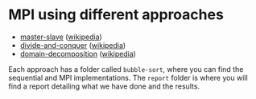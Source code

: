 # MPI using different approaches

- [master-slave](./master-slave) ([wikipedia](https://en.wikipedia.org/wiki/Master/slave_(technology)))
- [divide-and-conquer](./divide-conquer) ([wikipedia](https://en.wikipedia.org/wiki/Divide-and-conquer_algorithm))
- [domain-decomposition](./domain-decomposition) ([wikipedia](https://en.wikipedia.org/wiki/Domain_decomposition_methods))

Each approach has a folder called `bubble-sort`, where you can find the sequential and MPI implementations. The `report` folder is where you will find a report detailing what we have done and the results.
